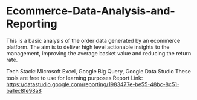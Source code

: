 # Ecommerce-Data-Analysis-and-Reporting

This is a basic analysis of the order data generated by an ecommerce platform.
The aim is to deliver high level actionable insights to the management, improving the average basket value and reducing the return rate.

Tech Stack: Microsoft Excel, Google Big Query, Google Data Studio
These tools are free to use for learning purposes
Report Link: https://datastudio.google.com/reporting/1983477e-be55-48bc-8c51-ba1ec8fe98a8

